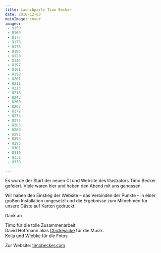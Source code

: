 ```yaml
---
title: Launchparty Timo Becker
date: 2016-12-03
mainImage: cover
images:
 - 8159
 - 8169
 - 8177
 - 8173
 - 8178
 - 8186
 - 8128
 - 8144
 - 8197
 - 8191
 - 8198
 - 8201
 - 8211
 - 8213
 - 8218
 - 8243
 - 8260
 - 8267
 - 8272
 - 8274
 - 8275
 - 8285
 - 8289
 - 8292
 - 8293
 - 8295
 - 8301
 - 8319
 - 8331
 - 8338

---
```


Es wurde der Start der neuen CI und Website des Illustrators Timo Becker gefeiert. Viele waren hier und haben den Abend mit uns genossen. 

Wir haben den Einstieg der Website – das Verbinden der Punkte – in einer großen Installation umgesetzt und die Ergebnisse zum Mitnehmen für unsere Gäste auf Karten gedruckt.

Dank an
 
Timo für die tolle Zusammenarbeit.  
David Hoffmann alias [Chickejacke](https://soundcloud.com/chickejacke) für die Musik.  
Kolja und Wiebke für die Fotos.

Zur Website: [timobecker.com](https://timobecker.com)